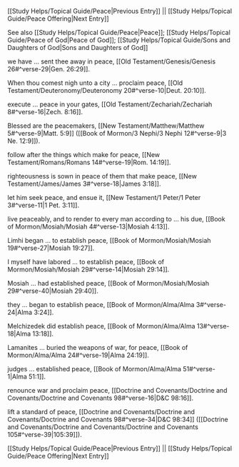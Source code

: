 [[Study Helps/Topical Guide/Peace|Previous Entry]]  ||  [[Study Helps/Topical Guide/Peace Offering|Next Entry]]

 See also [[Study Helps/Topical Guide/Peace|Peace]]; [[Study Helps/Topical Guide/Peace of God|Peace of God]]; [[Study Helps/Topical Guide/Sons and Daughters of God|Sons and Daughters of God]]

 we have ... sent thee away in peace, [[Old Testament/Genesis/Genesis 26#^verse-29|Gen. 26:29]].

 When thou comest nigh unto a city ... proclaim peace, [[Old Testament/Deuteronomy/Deuteronomy 20#^verse-10|Deut. 20:10]].

 execute ... peace in your gates, [[Old Testament/Zechariah/Zechariah 8#^verse-16|Zech. 8:16]].

 Blessed are the peacemakers, [[New Testament/Matthew/Matthew 5#^verse-9|Matt. 5:9]] ([[Book of Mormon/3 Nephi/3 Nephi 12#^verse-9|3 Ne. 12:9]]).

 follow after the things which make for peace, [[New Testament/Romans/Romans 14#^verse-19|Rom. 14:19]].

 righteousness is sown in peace of them that make peace, [[New Testament/James/James 3#^verse-18|James 3:18]].

 let him seek peace, and ensue it, [[New Testament/1 Peter/1 Peter 3#^verse-11|1 Pet. 3:11]].

 live peaceably, and to render to every man according to ... his due, [[Book of Mormon/Mosiah/Mosiah 4#^verse-13|Mosiah 4:13]].

 Limhi began ... to establish peace, [[Book of Mormon/Mosiah/Mosiah 19#^verse-27|Mosiah 19:27]].

 I myself have labored ... to establish peace, [[Book of Mormon/Mosiah/Mosiah 29#^verse-14|Mosiah 29:14]].

 Mosiah ... had established peace, [[Book of Mormon/Mosiah/Mosiah 29#^verse-40|Mosiah 29:40]].

 they ... began to establish peace, [[Book of Mormon/Alma/Alma 3#^verse-24|Alma 3:24]].

 Melchizedek did establish peace, [[Book of Mormon/Alma/Alma 13#^verse-18|Alma 13:18]].

 Lamanites ... buried the weapons of war, for peace, [[Book of Mormon/Alma/Alma 24#^verse-19|Alma 24:19]].

 judges ... established peace, [[Book of Mormon/Alma/Alma 51#^verse-1|Alma 51:1]].

 renounce war and proclaim peace, [[Doctrine and Covenants/Doctrine and Covenants/Doctrine and Covenants 98#^verse-16|D&C 98:16]].

 lift a standard of peace, [[Doctrine and Covenants/Doctrine and Covenants/Doctrine and Covenants 98#^verse-34|D&C 98:34]] ([[Doctrine and Covenants/Doctrine and Covenants/Doctrine and Covenants 105#^verse-39|105:39]]).

[[Study Helps/Topical Guide/Peace|Previous Entry]]  ||  [[Study Helps/Topical Guide/Peace Offering|Next Entry]]